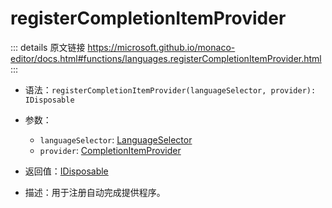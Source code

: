 # registerCompletionItemProvider
        
::: details 原文链接
https://microsoft.github.io/monaco-editor/docs.html#functions/languages.registerCompletionItemProvider.html
:::

- 语法：`registerCompletionItemProvider(languageSelector, provider): IDisposable`

- 参数：
  - `languageSelector`: [LanguageSelector](/api/languages/LanguageSelector.md)
  - `provider`: [CompletionItemProvider](/api/languages/CompletionItemProvider.md)

- 返回值：[IDisposable](/api/IDisposable.md)

- 描述：用于注册自动完成提供程序。
